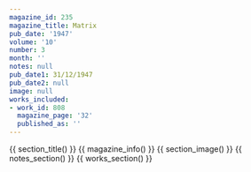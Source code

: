 ```yaml
---
magazine_id: 235
magazine_title: Matrix
pub_date: '1947'
volume: '10'
number: 3
month: ''
notes: null
pub_date1: 31/12/1947
pub_date2: null
image: null
works_included:
- work_id: 808
  magazine_page: '32'
  published_as: ''
---
```


{{ section_title() }}
{{ magazine_info() }}
{{ section_image() }}
{{ notes_section() }}
{{ works_section() }}
